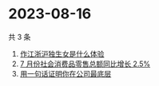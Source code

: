 # 2023-08-16

共 3 条

<!-- BEGIN ZHIHUSEARCH -->
<!-- 最后更新时间 Wed Aug 16 2023 03:08:51 GMT+0800 (China Standard Time) -->
1. [作江浙沪独生女是什么体验](https://www.zhihu.com/search?q=作江浙沪独生女是什么体验)
1. [7 月份社会消费品零售总额同比增长 2.5%](https://www.zhihu.com/search?q=7%20月份社会消费品零售总额同比增长%202.5%)
1. [用一句话证明你在公司最底层](https://www.zhihu.com/search?q=用一句话证明你在公司最底层)
<!-- END ZHIHUSEARCH -->
